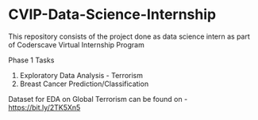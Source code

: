 # CVIP-Data-Science-Internship
This repository consists of the project done as data science intern as part of Coderscave Virtual Internship Program

Phase 1 Tasks 

1. Exploratory Data Analysis - Terrorism
2. Breast Cancer Prediction/Classification

Dataset for EDA on Global Terrorism can be found on - https://bit.ly/2TK5Xn5
